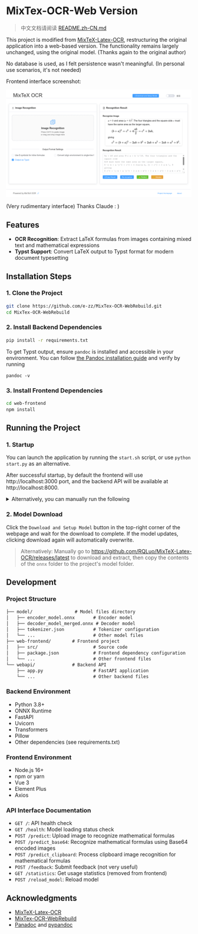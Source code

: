 # MixTex-OCR-Web Version

> 中文文档请阅读 [README.zh-CN.md](./README.zh-CN.md)

This project is modified from [MixTeX-Latex-OCR](https://github.com/RQLuo/MixTeX-Latex-OCR), restructuring the original application into a web-based version. The functionality remains largely unchanged, using the original model. (Thanks again to the original author)

No database is used, as I felt persistence wasn't meaningful. (In personal use scenarios, it's not needed)

Frontend interface screenshot:

![Frontend Interface](https://raw.githubusercontent.com/e-zz/MixTex-OCR-WebRebuild/main/assets/screenshot.png)

(Very rudimentary interface) Thanks Claude     :   )

## Features

- **OCR Recognition**: Extract LaTeX formulas from images containing mixed text and mathematical expressions
- **Typst Support**: Convert LaTeX output to Typst format for modern document typesetting


## Installation Steps

### 1. Clone the Project

```bash
git clone https://github.com/e-zz/MixTex-OCR-WebRebuild.git
cd MixTex-OCR-WebRebuild
```

### 2. Install Backend Dependencies

```bash
pip install -r requirements.txt
```

To get Typst output, ensure `pandoc` is installed and accessible in your environment. You can follow [the Pandoc installation guide](https://pandoc.org/installing.html) and verify by running

```
pandoc -v
```


### 3. Install Frontend Dependencies

```bash
cd web-frontend
npm install
```

## Running the Project

### 1. Startup
You can launch the application by running the `start.sh` script, or use `python start.py` as an alternative.

After successful startup, by default the frontend will use http://localhost:3000 port, and the backend API will be available at http://localhost:8000.

<details>
    <summary>Alternatively, you can manually run the following</summary>

> Start backend service
```bash
cd webapi
uvicorn app:app --host 127.0.0.1 --port 8000 --reload
```
>
> Frontend development server
> 
```bash
cd ../web-frontend
npm run dev
```

</details>

### 2. Model Download
Click the `Download and Setup Model` button in the top-right corner of the webpage and wait for the download to complete. If the model updates, clicking download again will automatically overwrite.

> Alternatively: Manually go to https://github.com/RQLuo/MixTeX-Latex-OCR/releases/latest to download and extract, then copy the contents of the `onnx` folder to the project's model folder.

## Development

### Project Structure

```
├── model/                # Model files directory
│   ├── encoder_model.onnx       # Encoder model
│   ├── decoder_model_merged.onnx # Decoder model
│   ├── tokenizer.json           # Tokenizer configuration
│   └── ...                      # Other model files
├── web-frontend/        # Frontend project
│   ├── src/                     # Source code
│   ├── package.json             # Frontend dependency configuration
│   └── ...                      # Other frontend files
└── webapi/              # Backend API
    ├── app.py                   # FastAPI application
    └── ...                      # Other backend files
```

### Backend Environment

- Python 3.8+
- ONNX Runtime
- FastAPI
- Uvicorn
- Transformers
- Pillow
- Other dependencies (see requirements.txt)

### Frontend Environment

- Node.js 16+
- npm or yarn
- Vue 3
- Element Plus
- Axios

### API Interface Documentation

- `GET /`: API health check
- `GET /health`: Model loading status check
- `POST /predict`: Upload image to recognize mathematical formulas
- `POST /predict_base64`: Recognize mathematical formulas using Base64 encoded images
- `POST /predict_clipboard`: Process clipboard image recognition for mathematical formulas
- `POST /feedback`: Submit feedback (not very useful)
- `GET /statistics`: Get usage statistics (removed from frontend)
- `POST /reload_model`: Reload model

## Acknowledgments

- [MixTeX-Latex-OCR](https://github.com/RQLuo/MixTeX-Latex-OCR)
- [MixTex-OCR-WebRebuild](https://github.com/OnHaiping/MixTex-OCR-WebRebuild)
- [Panadoc](https://github.com/jgm/pandoc) and [pypandoc](https://github.com/boisgera/pandoc)